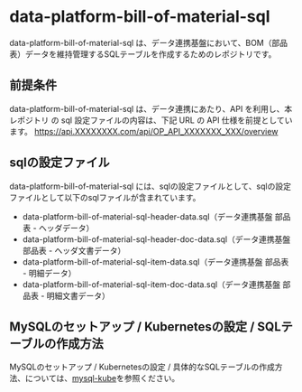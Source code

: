 # data-platform-bill-of-material-sql
data-platform-bill-of-material-sql は、データ連携基盤において、BOM（部品表）データを維持管理するSQLテーブルを作成するためのレポジトリです。

## 前提条件  
data-platform-bill-of-material-sql は、データ連携にあたり、API を利用し、本レポジトリ の sql 設定ファイルの内容は、下記 URL の API 仕様を前提としています。 
https://api.XXXXXXXX.com/api/OP_API_XXXXXXX_XXX/overview

## sqlの設定ファイル
data-platform-bill-of-material-sql には、sqlの設定ファイルとして、sqlの設定ファイルとして以下のsqlファイルが含まれています。  

* data-platform-bill-of-material-sql-header-data.sql（データ連携基盤 部品表 - ヘッダデータ）
* data-platform-bill-of-material-sql-header-doc-data.sql（データ連携基盤 部品表 - ヘッダ文書データ）
* data-platform-bill-of-material-sql-item-data.sql（データ連携基盤 部品表 - 明細データ）
* data-platform-bill-of-material-sql-item-doc-data.sql（データ連携基盤 部品表 - 明細文書データ）

## MySQLのセットアップ / Kubernetesの設定 / SQLテーブルの作成方法
MySQLのセットアップ / Kubernetesの設定 / 具体的なSQLテーブルの作成方法、については、[mysql-kube](https://github.com/latonaio/mysql-kube)を参照ください。